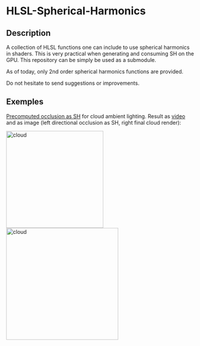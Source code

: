 # HLSL-Spherical-Harmonics

## Description

A collection of HLSL functions one can include to use spherical harmonics in shaders.
This is very practical when generating and consuming SH on the GPU. 
This repository can be simply be used as a submodule.

As of today, only 2nd order spherical harmonics functions are provided.

Do not hesitate to send suggestions or improvements.

## Exemples

<a href="https://twitter.com/SebHillaire/status/1054010642523480064" target="blank">Precomputed occlusion as SH</a> for cloud ambient lighting. Result as <a href="https://twitter.com/SebHillaire/status/1054358976043892736" target="blank">video</a> and as image (left directional occlusion as SH, right final cloud render):

<img src="https://pbs.twimg.com/media/DqCYBNTX0AEFlF_.jpg" alt="cloud" style="width:260px;"/>
<img src="https://pbs.twimg.com/media/DqCYHtYXcAELUkR.jpg" alt="cloud" style="width:300px;"/>   
